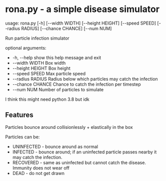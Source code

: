 rona.py - a simple disease simulator
======

usage: rona.py [-h] [--width WIDTH] [--height HEIGHT] [--speed SPEED]
               [--radius RADIUS] [--chance CHANCE] [--num NUM]

Run particle infection simulator

optional arguments:
  * -h, --help       show this help message and exit
  * --width WIDTH    Box width
  * --height HEIGHT  Box height
  * --speed SPEED    Max particle speed
  * --radius RADIUS  Radius below which particles may catch the infection
  * --chance CHANCE  Chance to catch the infection per timestep
  * --num NUM        Number of particles to simulate


I think this might need python 3.8 but idk



Features
--------
Particles bounce around collisionlessly + elastically in the box

Particles can be:
 * UNINFECTED - bounce around as normal
 * INFECTED - bounce around; if an uninfected particle passes nearby it may catch the infection.
 * RECOVERED - same as uninfected but cannot catch the disease. Immunity does not wear off
 * DEAD - do not get drawn


